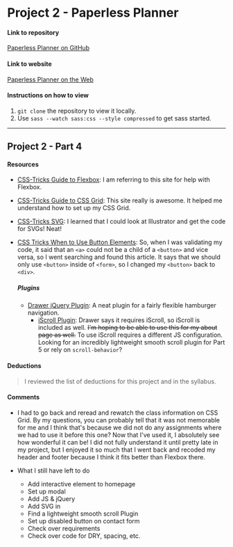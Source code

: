 # Project 2 - Paperless Planner

#### Link to repository
[Paperless Planner on GitHub](https://github.com/bSquaredweb/project-2_bellanca-brittany)

#### Link to website
[Paperless Planner on the Web](http://brittanybellanca.com/advweb2/project2/)

#### Instructions on how to view
1. `git clone` the repository to view it locally.
2. Use `sass --watch sass:css --style compressed` to get sass started.

---
## Project 2 - Part 4

#### Resources
- [CSS-Tricks Guide to Flexbox](https://css-tricks.com/snippets/css/a-guide-to-flexbox/): I am referring to this site for help with Flexbox.
- [CSS-Tricks Guide to CSS Grid](https://css-tricks.com/snippets/css/complete-guide-grid/): This site really is awesome. It helped me understand how to set up my CSS Grid.
- [CSS-Tricks SVG](https://css-tricks.com/using-svg/): I learned that I could look at Illustrator and get the code for SVGs! Neat!
- [CSS Tricks When to Use Button Elements](https://css-tricks.com/use-button-element/): So, when I was validating my code, it said that an `<a>` could not be a child of a `<button>` and vice versa, so I went searching and found this article. It says that we should only use `<button>` inside of `<form>`, so I changed my `<button>` back to `<div>`.

  ##### Plugins
  - [Drawer jQuery Plugin](https://github.com/blivesta/drawer/): A neat plugin for a fairly flexible hamburger navigation.
    - [iScroll Plugin](https://github.com/cubiq/iscroll#configuring-the-iscroll): Drawer says it requires iScroll, so iScroll is included as well. ~~I'm hoping to be able to use this for my about page as well.~~ To use iScroll requires a different JS configuration. Looking for an incredibly lightweight smooth scroll plugin for Part 5 or rely on `scroll-behavior`?

#### Deductions
> I reviewed the list of deductions for this project and in the syllabus.

#### Comments
- I had to go back and reread and rewatch the class information on CSS Grid. By my questions, you can probably tell that it was not memorable for me and I think that's because we did not do any assignments where we had to use it before this one? Now that I've used it, I absolutely see how wonderful it can be! I did not fully understand it until pretty late in my project, but I enjoyed it so much that I went back and recoded my header and footer because I think it fits better than Flexbox there.


- What I still have left to do
  - Add interactive element to homepage
  - Set up modal
  - Add JS & jQuery
  - Add SVG in
  - Find a lightweight smooth scroll Plugin
  - Set up disabled button on contact form
  - Check over requirements
  - Check over code for DRY, spacing, etc.
